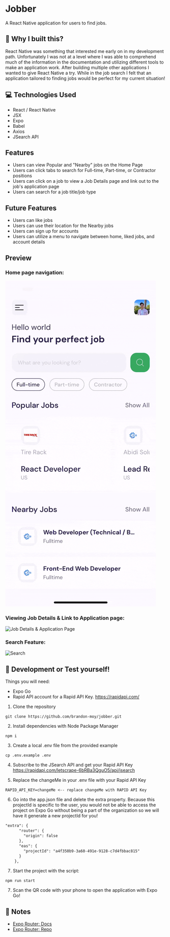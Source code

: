 # Jobber

A React Native application for users to find jobs.

## 🤔 Why I built this?

React Native was something that interested me early on in my development path. Unfortunately I was not at a level where I was able to comprehend much of the information in the documentation and utilizing different tools to make an application work. After building multiple other applications I wanted to give React Native a try. While in the job search I felt that an application tailored to finding jobs would be perfect for my current situation!

## 💻 Technologies Used

- React / React Native
- JSX
- Expo
- Babel
- Axios
- JSearch API

## Features

- Users can view Popular and "Nearby" jobs on the Home Page
- Users can click tabs to search for Full-time, Part-time, or Contractor positions
- Users can click on a job to view a Job Details page and link out to the job's application page
- Users can search for a job title/job type

## Future Features

- Users can like jobs
- Users can use their location for the Nearby jobs
- Users can sign up for accounts
- Users can utilize a menu to navigate between home, liked jobs, and account details

## Preview

### Home page navigation:

![Navigating the home page](/assets/HomeNavigation.gif "Navigating the homepage")

### Viewing Job Details & Link to Application page:

![Job Details & Application Page](/assets/Details.gif "Job Details & Application")

### Search Feature:

![Search](/assets/Search.gif "Search")

## 🚀 Development or Test yourself!

Things you will need:

- Expo Go
- Rapid API account for a Rapid API Key.
  https://rapidapi.com/

1. Clone the repository

```
git clone https://github.com/brandon-moy/jobber.git
```

2. Install dependencies with Node Package Manager

```
npm i
```

3. Create a local .env file from the provided example

```
cp .env.example .env
```

4. Subscribe to the JSearch API and get your Rapid API Key
   https://rapidapi.com/letscrape-6bRBa3QguO5/api/jsearch

5. Replace the changeMe in your .env file with your Rapid API Key

```
RAPID_API_KEY=changeMe <-- replace changeMe with RAPID API Key
```

6. Go into the app.json file and delete the extra property. Because this projectId is specific to the user, you would not be able to access the project on Expo Go without being a part of the organization so we will have it generate a new projectId for you!

```
"extra": {
      "router": {
        "origin": false
      },
      "eas": {
        "projectId": "a4f350b9-3a60-491e-9128-c7d4fbbac815"
      }
    },
```

7. Start the project with the script:

```
npm run start
```

7. Scan the QR code with your phone to open the application with Expo Go!

## 📝 Notes

- [Expo Router: Docs](https://expo.github.io/router)
- [Expo Router: Repo](https://github.com/expo/router)
